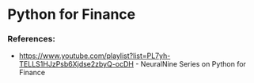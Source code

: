 # Python for Finance

### References:
- https://www.youtube.com/playlist?list=PL7yh-TELLS1HJzPsb6Xjdse2zbyQ-ocDH - NeuralNine Series on Python for Finance